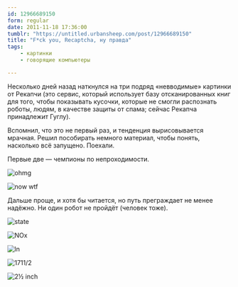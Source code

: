 ```yaml
---
id: 12966689150
form: regular
date: 2011-11-18 17:36:00
tumblr: "https://untitled.urbansheep.com/post/12966689150"
title: "F*ck you, Recaptcha, ну правда"
tags:
    - картинки
    - говорящие компьютеры

---
```


<p>Несколько дней назад наткнулся на три подряд «невводимые» картинки от Рекапчи (это сервис, который использует базу отсканированных книг для того, чтобы показывать кусочки, которые не смогли распознать роботы, людям, в качестве защиты от спама; сейчас Рекапча принадлежит Гуглу).</p>

<p>Вспомнил, что это не первый раз, и тенденция вырисовывается мрачная. Решил пособирать немного материал, чтобы понять, насколько всё запущено. Поехали.</p>

<p>Первые две — чемпионы по непроходимости.</p>

<p><img src="https://66.media.tumblr.com/tumblr_luuyndulGK1qz4wzi.png" alt="ohmg"/></p>
<p><img src="https://66.media.tumblr.com/tumblr_luuysapclH1qz4wzi.png" alt="now wtf"/></p>

<!-- more -->

<p>Дальше проще, и хотя бы читается, но путь преграждает не менее надёжно. Ни один робот не пройдёт (человек тоже).</p>

<p><img src="https://66.media.tumblr.com/tumblr_luuynsHHrs1qz4wzi.png" alt="state"/></p>
<p><img src="https://66.media.tumblr.com/tumblr_luuyo0WukK1qz4wzi.png" alt="NOx"/></p>
<p><img src="https://66.media.tumblr.com/tumblr_luuysu89Rj1qz4wzi.png" alt="ln"/></p>
<p><img src="https://66.media.tumblr.com/tumblr_luuytaK7rv1qz4wzi.png" alt="1711/2"/></p>
<p><img src="https://66.media.tumblr.com/tumblr_luuytrO0Ht1qz4wzi.png" alt="2½ inch"/></p>

